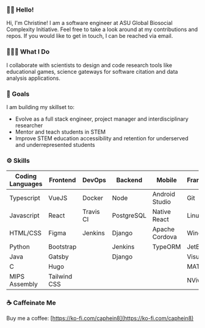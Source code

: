 ### 👋🏼 Hello!

Hi, I'm Christine! I am a software engineer at ASU Global Biosocial Complexity Initiative. Feel free to take a look around at my contributions and repos. If you would like to get in touch, I can be reached via email.

### 👩🏻‍💻 What I Do

I collaborate with scientists to design and code research tools like educational games, science gateways for software citation and data analysis applications.

### 🌱 Goals

I am building my skillset to:

- Evolve as a full stack engineer, project manager and interdisciplinary researcher
- Mentor and teach students in STEM
- Improve STEM education accessibility and retention for underserved and underrepresented students

### ⚙️ Skills
Coding Languages | Frontend     | DevOps    | Backend    | Mobile         | Frameworks/Systems/Software
---------------- | ------------ | --------- | ---------- | -------------- | ---------
Typescript       | VueJS        | Docker    | Node       | Android Studio | Git
Javascript       | React        | Travis CI | PostgreSQL | Native React   | Linux
HTML/CSS         | Figma        | Jenkins   | Django     | Apache Cordova | Windows
Python           | Bootstrap    |           | Jenkins    |  TypeORM       | JetBrains
Java             | Gatsby       |           | Django     |                | Visual Studio
C                | Hugo         |           |            |                | MATLAB
MIPS Assembly    | Tailwind CSS |           |            |                | NVivo


### ☕ Caffeinate Me
Buy me a coffee: [https://ko-fi.com/caphein8](https://ko-fi.com/caphein8)
